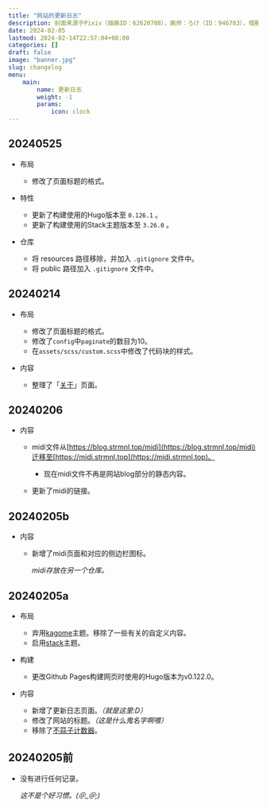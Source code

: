 ```yaml
---
title: "网站的更新日志"
description: 封面来源于Pixiv（插画ID：62620708），画师：ろけ（ID：946783），侵删。
date: 2024-02-05
lastmod: 2024-02-14T22:57:04+08:00
categories: []
draft: false
image: "banner.jpg"
slug: changelog
menu:
    main: 
        name: 更新日志
        weight: -1
        params:
            icon: clock
---
```


## 20240525

- 布局

    - 修改了页面标题的格式。

- 特性

    - 更新了构建使用的Hugo版本至 `0.126.1` 。
    - 更新了构建使用的Stack主题版本至 `3.26.0` 。

- 仓库

    - 将 resources 路径移除，并加入 `.gitignore` 文件中。
    - 将 public 路径加入 `.gitignore` 文件中。




## 20240214
- 布局

    - 修改了页面标题的格式。
    - 修改了`config`中`paginate`的数目为10。
    - 在`assets/scss/custom.scss`中修改了代码块的样式。

- 内容

    - 整理了「[关于](/about)」页面。

## 20240206

- 内容

    - midi文件从[https://blog.strmnl.top/midi](https://blog.strmnl.top/midi)迁移至[https://midi.strmnl.top](https://midi.strmnl.top)。

        - 现在midi文件不再是网站blog部分的静态内容。

    - 更新了midi的链接。


## 20240205b
- 内容

    - 新增了midi页面和对应的侧边栏图标。

        *midi存放在另一个仓库。*


## 20240205a
- 布局
    - 弃用[kagome](https://github.com/miiiku/hugo-theme-kagome)主题。移除了一些有关的自定义内容。
    - 启用[stack](https://github.com/CaiJimmy/hugo-theme-stack)主题。

- 构建
    - 更改Github Pages构建网页时使用的Hugo版本为v0.122.0。

- 内容
    - 新增了更新日志页面。*（就是这里:D）*
    - 修改了网站的标题。*（这是什么鬼名字啊喂）*
    - 移除了[不蒜子计数器](https://busuanzi.ibruce.info/)。

## 20240205前

- 没有进行任何记录。

    *这不是个好习惯。(＠_＠;)*